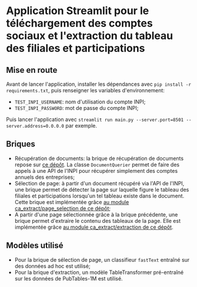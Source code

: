# Application Streamlit pour le téléchargement des comptes sociaux et l'extraction du tableau des filiales et participations

## Mise en route

Avant de lancer l'application, installer les dépendances avec `pip install -r requirements.txt`, puis renseigner les variables d'environnement:

- `TEST_INPI_USERNAME`: nom d'utilisation du compte INPI;
- `TEST_INPI_PASSWORD`: mot de passe du compte INPI;

Puis lancer l'application avec `streamlit run main.py --server.port=8501 --server.address=0.0.0.0` par exemple.

## Briques

- Récupération de documents: la brique de récupération de documents repose sur [ce dépôt](https://github.com/InseeFrLab/ca-document-querier/). La classe `DocumentQuerier` permet de faire des appels à une API de l'INPI pour récupérer simplement des comptes annuels des entreprises;
- Sélection de page: à partir d'un document récupéré via l'API de l'INPI, une brique permet de détecter la page sur laquelle figure le tableau des filiales et 
participations lorsqu'un tel tableau existe dans le document. Cette brique est implémentée grâce [au module ca_extract/page_selection de ce dépôt](https://github.com/InseeFrLab/extraction-comptes-sociaux/tree/19eb0a18c204ffe96df9440e07359694e4f086ac);
- A partir d'une page sélectionnée grâce à la brique précédente, une brique permet d'extraire le contenu des tableaux de la page. Elle est implémentée grâce 
[au module ca_extract/extraction de ce dépôt](https://github.com/InseeFrLab/extraction-comptes-sociaux/tree/19eb0a18c204ffe96df9440e07359694e4f086ac).

## Modèles utilisé

- Pour la brique de sélection de page, un classifieur `fastText` entraîné sur des données ad hoc est utilisé;
- Pour la brique d'extraction, un modèle TableTransformer pré-entraîné sur les données de PubTables-1M est utilisé.
